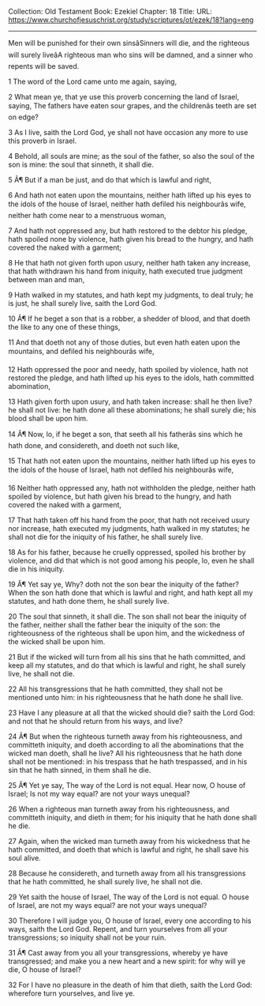 Collection: Old Testament
Book: Ezekiel
Chapter: 18
Title: 
URL: https://www.churchofjesuschrist.org/study/scriptures/ot/ezek/18?lang=eng

---

Men will be punished for their own sinsâSinners will die, and the righteous will surely liveâA righteous man who sins will be damned, and a sinner who repents will be saved.

1 The word of the Lord came unto me again, saying,

2 What mean ye, that ye use this proverb concerning the land of Israel, saying, The fathers have eaten sour grapes, and the childrenâs teeth are set on edge?

3 As I live, saith the Lord God, ye shall not have occasion any more to use this proverb in Israel.

4 Behold, all souls are mine; as the soul of the father, so also the soul of the son is mine: the soul that sinneth, it shall die.

5 Â¶ But if a man be just, and do that which is lawful and right,

6 And hath not eaten upon the mountains, neither hath lifted up his eyes to the idols of the house of Israel, neither hath defiled his neighbourâs wife, neither hath come near to a menstruous woman,

7 And hath not oppressed any, but hath restored to the debtor his pledge, hath spoiled none by violence, hath given his bread to the hungry, and hath covered the naked with a garment;

8 He that hath not given forth upon usury, neither hath taken any increase, that hath withdrawn his hand from iniquity, hath executed true judgment between man and man,

9 Hath walked in my statutes, and hath kept my judgments, to deal truly; he is just, he shall surely live, saith the Lord God.

10 Â¶ If he beget a son that is a robber, a shedder of blood, and that doeth the like to any one of these things,

11 And that doeth not any of those duties, but even hath eaten upon the mountains, and defiled his neighbourâs wife,

12 Hath oppressed the poor and needy, hath spoiled by violence, hath not restored the pledge, and hath lifted up his eyes to the idols, hath committed abomination,

13 Hath given forth upon usury, and hath taken increase: shall he then live? he shall not live: he hath done all these abominations; he shall surely die; his blood shall be upon him.

14 Â¶ Now, lo, if he beget a son, that seeth all his fatherâs sins which he hath done, and considereth, and doeth not such like,

15 That hath not eaten upon the mountains, neither hath lifted up his eyes to the idols of the house of Israel, hath not defiled his neighbourâs wife,

16 Neither hath oppressed any, hath not withholden the pledge, neither hath spoiled by violence, but hath given his bread to the hungry, and hath covered the naked with a garment,

17 That hath taken off his hand from the poor, that hath not received usury nor increase, hath executed my judgments, hath walked in my statutes; he shall not die for the iniquity of his father, he shall surely live.

18 As for his father, because he cruelly oppressed, spoiled his brother by violence, and did that which is not good among his people, lo, even he shall die in his iniquity.

19 Â¶ Yet say ye, Why? doth not the son bear the iniquity of the father? When the son hath done that which is lawful and right, and hath kept all my statutes, and hath done them, he shall surely live.

20 The soul that sinneth, it shall die. The son shall not bear the iniquity of the father, neither shall the father bear the iniquity of the son: the righteousness of the righteous shall be upon him, and the wickedness of the wicked shall be upon him.

21 But if the wicked will turn from all his sins that he hath committed, and keep all my statutes, and do that which is lawful and right, he shall surely live, he shall not die.

22 All his transgressions that he hath committed, they shall not be mentioned unto him: in his righteousness that he hath done he shall live.

23 Have I any pleasure at all that the wicked should die? saith the Lord God: and not that he should return from his ways, and live?

24 Â¶ But when the righteous turneth away from his righteousness, and committeth iniquity, and doeth according to all the abominations that the wicked man doeth, shall he live? All his righteousness that he hath done shall not be mentioned: in his trespass that he hath trespassed, and in his sin that he hath sinned, in them shall he die.

25 Â¶ Yet ye say, The way of the Lord is not equal. Hear now, O house of Israel; Is not my way equal? are not your ways unequal?

26 When a righteous man turneth away from his righteousness, and committeth iniquity, and dieth in them; for his iniquity that he hath done shall he die.

27 Again, when the wicked man turneth away from his wickedness that he hath committed, and doeth that which is lawful and right, he shall save his soul alive.

28 Because he considereth, and turneth away from all his transgressions that he hath committed, he shall surely live, he shall not die.

29 Yet saith the house of Israel, The way of the Lord is not equal. O house of Israel, are not my ways equal? are not your ways unequal?

30 Therefore I will judge you, O house of Israel, every one according to his ways, saith the Lord God. Repent, and turn yourselves from all your transgressions; so iniquity shall not be your ruin.

31 Â¶ Cast away from you all your transgressions, whereby ye have transgressed; and make you a new heart and a new spirit: for why will ye die, O house of Israel?

32 For I have no pleasure in the death of him that dieth, saith the Lord God: wherefore turn yourselves, and live ye.
